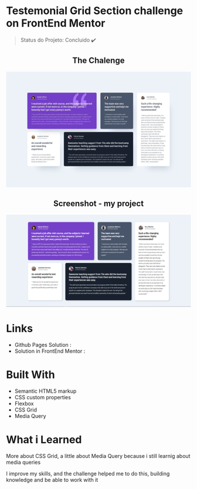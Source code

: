 # Testemonial Grid Section challenge on FrontEnd Mentor

> Status do Projeto: Concluido :heavy_check_mark:

<h2 align="center"> The Chalenge </h2>

<img src="https://github.com/wendeltm/Chalenges-FrontEnd-Mentor/blob/main/testemonials%20grid%20section/design/desktop-design.jpg" alt="challenge design">

<h2 align="center"> Screenshot - my project </h2>

<img src="https://github.com/wendeltm/Chalenges-FrontEnd-Mentor/blob/main/testemonials%20grid%20section/printscreen-testemonials-grid.png" alt="screenshot my project">

# Links
- Github Pages Solution : 
- Solution in FrontEnd Mentor : 

# Built With

- Semantic HTML5 markup
- CSS custom properties
- Flexbox
- CSS Grid
- Media Query

# What i Learned

More about CSS Grid, a little about Media Query because i still learnig about media queries

I improve my skills, and the challenge helped me to do this, building knowledge and be able to work with it
